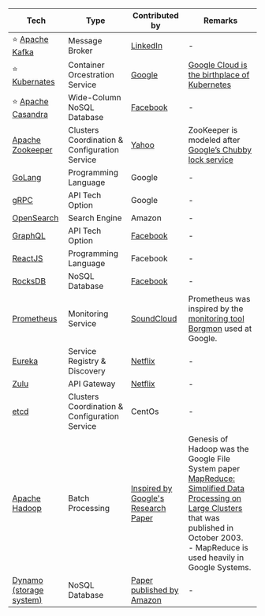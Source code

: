 
| Tech                                                                                                               | Type                                          | Contributed by                                                                                                                    | Remarks                                                                                                                                                                                                                                                                                              |
|--------------------------------------------------------------------------------------------------------------------|-----------------------------------------------|-----------------------------------------------------------------------------------------------------------------------------------|------------------------------------------------------------------------------------------------------------------------------------------------------------------------------------------------------------------------------------------------------------------------------------------------------|
| :star: [Apache Kafka](4_MessageBrokers/Kafka/Readme.md)                                                            | Message Broker                                | [LinkedIn](https://engineering.linkedin.com/blog/2019/apache-kafka-trillion-messages)                                             | -                                                                                                                                                                                                                                                                                                    |
| :star: [Kubernates](6_ContainerOrchestrationServices/Kubernates.md)                                                | Container Orcestration Service                | [Google](https://cloud.google.com/learn/what-is-kubernetes)                                                                       | [Google Cloud is the birthplace of Kubernetes](https://cloud.google.com/learn/what-is-kubernetes)                                                                                                                                                                                                    |
| :star: [Apache Casandra](3_DatabaseComponents/NoSQL-Databases/ApacheCasandra.md)                                   | Wide-Column NoSQL Database                    | [Facebook](https://cassandra.apache.org/_/index.html)                                                                             | -                                                                                                                                                                                                                                                                                                    |
| [Apache Zookeeper](7_ClusterCoordinationService/ApacheZookeeper.md)                                                | Clusters Coordination & Configuration Service | [Yahoo](https://en.wikipedia.org/wiki/Apache_ZooKeeper)                                                                           | ZooKeeper is modeled after [Google’s Chubby lock service](https://people.cs.rutgers.edu/~pxk/417/notes/chubby.html)                                                                                                                                                                                  |
| [GoLang](https://github.com/Anshul619/golang)                                                                       | Programming Language                          | Google                                                                                                                            | -                                                                                                                                                                                                                                                                                                    |
| [gRPC](2_APITechOptions/gRPC.md)                                                                                   | API Tech Option                               | Google                                                                                                                            | -                                                                                                                                                                                                                                                                                                    |
| [OpenSearch](../2_AWSComponents/6_DatabaseServices/AmazonOpenSearch.md)                                            | Search Engine                                 | Amazon                                                                                                                            | -                                                                                                                                                                                                                                                                                                    |
| [GraphQL](2_APITechOptions/GraphQL.md)                                                                             | API Tech Option                               | [Facebook](https://buddy.works/tutorials/what-is-graphql-and-why-facebook-felt-the-need-to-build-it#why-facebook-built-graphql)   | -                                                                                                                                                                                                                                                                                                    |
| [ReactJS](https://reactjs.org/)                                                                                    | Programming Language                          | Facebook                                                                                                                          | -                                                                                                                                                                                                                                                                                                    |
| [RocksDB](3_DatabaseComponents/NoSQL-Databases/RocksDB)                                                            | NoSQL Database                                | [Facebook](https://engineering.fb.com/2013/11/21/core-data/under-the-hood-building-and-open-sourcing-rocksdb/)                    | -                                                                                                                                                                                                                                                                                                    |
| [Prometheus](https://prometheus.io/docs/introduction/overview/)                                                    | Monitoring Service                            | [SoundCloud](https://soundcloud.com/)                                                                                             | Prometheus was inspired by the [monitoring tool Borgmon](https://sre.google/sre-book/practical-alerting/) used at Google.                                                                                                                                                                            |
| [Eureka](1_MicroServicesSOA/2_ServiceRegistry&Discovery/Eureka.md)                                                 | Service Registry & Discovery                  | [Netflix](https://netflixtechblog.com/netflix-shares-cloud-load-balancing-and-failover-tool-eureka-c10647ef95e5)                  | -                                                                                                                                                                                                                                                                                                    |
| [Zulu](1_MicroServicesSOA/1_APIGateway/ZuluAPIGateway.md)                                                          | API Gateway                                   | [Netflix](https://netflixtechblog.com/netflix-shares-cloud-load-balancing-and-failover-tool-eureka-c10647ef95e5)                  | -                                                                                                                                                                                                                                                                                                    |
| [etcd](7_ClusterCoordinationService/etcd.md)                                                                       | Clusters Coordination & Configuration Service | CentOs                                                                                                                            | -                                                                                                                                                                                                                                                                                                    |
| [Apache Hadoop](5_BigDataComponents/BatchProcessing/ApacheHadoop/Readme.md)                                        | Batch Processing                              | [Inspired by Google's Research Paper](https://en.wikipedia.org/wiki/Apache_Hadoop)                                                | Genesis of Hadoop was the Google File System paper [MapReduce: Simplified Data Processing on Large Clusters](https://static.googleusercontent.com/media/research.google.com/en//archive/mapreduce-osdi04.pdf) that was published in October 2003.<br/>- MapReduce is used heavily in Google Systems. |
| [Dynamo (storage system)](../1_HLDDesignComponents/3_DatabaseComponents/NoSQL-Databases/DynamoStyleDatabases.md)   | NoSQL Database                                | [Paper published by Amazon](https://www.allthingsdistributed.com/files/amazon-dynamo-sosp2007.pdf)                                | -                                                                                                                                                                                                                                                                                                    |

